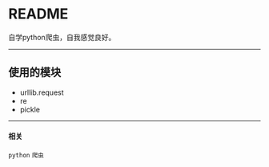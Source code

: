 README
============================================
自学python爬虫，自我感觉良好。

****
## 使用的模块
* urllib.request
* re
* pickle

****
#### 相关
`python`   `爬虫`

